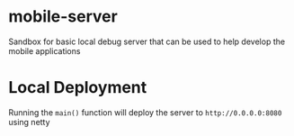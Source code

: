 # mobile-server

Sandbox for basic local debug server that can be used to help develop the mobile applications

# Local Deployment

Running the `main()` function will deploy the server to `http://0.0.0.0:8080` using netty
